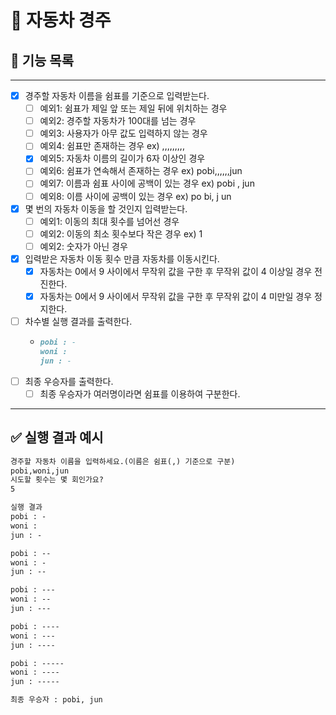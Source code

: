 # 🚗 자동차 경주

## 📝 기능 목록

----

- [x] 경주할 자동차 이름을 쉼표를 기준으로 입력받는다.
    - [ ] 예외1: 쉼표가 제일 앞 또는 제일 뒤에 위치하는 경우
    - [ ] 예외2: 경주할 자동차가 100대를 넘는 경우
    - [ ] 예외3: 사용자가 아무 값도 입력하지 않는 경우
    - [ ] 예외4: 쉼표만 존재하는 경우 ex) ,,,,,,,,,
    - [x] 예외5: 자동차 이름의 길이가 6자 이상인 경우
    - [ ] 예외6: 쉼표가 연속해서 존재하는 경우 ex) pobi,,,,,,jun
    - [ ] 예외7: 이름과 쉼표 사이에 공백이 있는 경우 ex) pobi , jun
    - [ ] 예외8: 이름 사이에 공백이 있는 경우 ex) po bi, j un
- [x] 몇 번의 자동차 이동을 할 것인지 입력받는다.
    - [ ] 예외1: 이동의 최대 횟수를 넘어선 경우
    - [ ] 예외2: 이동의 최소 횟수보다 작은 경우 ex) 1
    - [ ] 예외2: 숫자가 아닌 경우
- [x] 입력받은 자동차 이동 횟수 만큼 자동차를 이동시킨다.
    - [x] 자동차는 0에서 9 사이에서 무작위 값을 구한 후 무작위 값이 4 이상일 경우 전진한다.
    - [x] 자동차는 0에서 9 사이에서 무작위 값을 구한 후 무작위 값이 4 미만일 경우 정지한다.
- [ ] 차수별 실행 결과를 출력한다.
    - ```markdown
      pobi : -
      woni : 
      jun : - 
      ```
- [ ] 최종 우승자를 출력한다.
    - [ ] 최종 우승자가 여러명이라면 쉼표를 이용하여 구분한다.

----

## ✅ 실행 결과 예시

```markdown
경주할 자동차 이름을 입력하세요.(이름은 쉼표(,) 기준으로 구분)
pobi,woni,jun
시도할 횟수는 몇 회인가요?
5

실행 결과
pobi : -
woni :
jun : -

pobi : --
woni : -
jun : --

pobi : ---
woni : --
jun : ---

pobi : ----
woni : ---
jun : ----

pobi : -----
woni : ----
jun : -----

최종 우승자 : pobi, jun
```